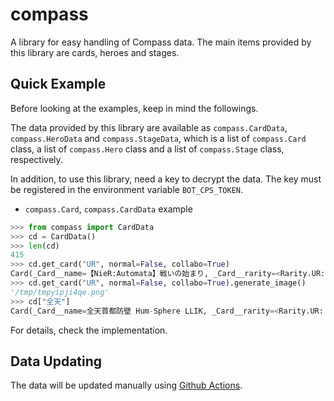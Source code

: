 # compass

A library for easy handling of Compass data.
The main items provided by this library are cards, heroes and stages.

## Quick Example

Before looking at the examples, keep in mind the followings.

The data provided by this library are available as `compass.CardData`, `compass.HeroData` and `compass.StageData`, which is a list of `compass.Card` class, a list of `compass.Hero` class and a list of `compass.Stage` class, respectively.

In addition, to use this library, need a key to decrypt the data. The key must be registered in the environment variable `BOT_CPS_TOKEN`.

- `compass.Card`, `compass.CardData` example

```python
>>> from compass import CardData
>>> cd = CardData()
>>> len(cd)
415
>>> cd.get_card("UR", normal=False, collabo=True)
Card(_Card__name=【NieR:Automata】戦いの始まり, _Card__rarity=<Rarity.UR: 'ur'>, ...)
>>> cd.get_card("UR", normal=False, collabo=True).generate_image()
'/tmp/tmpyipji4qe.png'
>>> cd["全天"]
Card(_Card__name=全天首都防壁 Hum-Sphere LLIK, _Card__rarity=<Rarity.UR: 'ur'>, ...)
```

For details, check the implementation.

## Data Updating

The data will be updated manually using [Github Actions](https://github.com/ster-phys/bot_cps/actions).
